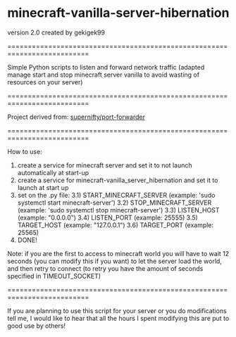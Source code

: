 # minecraft-vanilla-server-hibernation
version 2.0
created by gekigek99

==========================================================================

Simple Python scripts to listen and forward network traffic (adapted manage start and stop minecraft server vanilla to avoid wasting of resources on your server)

==========================================================================

Project derived from:	[supernifty/port-forwarder](https://github.com/supernifty/port-forwarder)

==========================================================================

How to use:
1) create a service for minecraft server and set it to not launch automatically at start-up
2) create a service for minecraft-vanilla_server_hibernation and set it to launch at start up
3) set on the .py file:
	3.1) START_MINECRAFT_SERVER	(example: 'sudo systemctl start minecraft-server')
	3.2) STOP_MINECRAFT_SERVER	(example: 'sudo systemctl stop minecraft-server')
	3.3) LISTEN_HOST		(example: "0.0.0.0")
	3.4) LISTEN_PORT		(example: 25555)
	3.5) TARGET_HOST		(example: "127.0.0.1")
	3.6) TARGET_PORT		(example: 25565)
4) DONE!

Note:	if you are the first to access to minecraft world you will have to wait 12 seconds
			(you can modify this if you want) to let the server load the world, and then retry to connect
			(to retry you have the amount of seconds specified in TIMEOUT_SOCKET)

==========================================================================

If you are planning to use this script for your server or you do modifications tell me, I would like to hear 
that all the hours I spent modifying this are put to good use by others!

